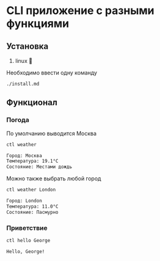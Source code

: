 # CLI приложение с разными функциями

## Установка
1. linux 🐧

Необходимо ввести одну команду
```
./install.md
```

## Функционал

### Погода
По умолчанию выводится Москва
```bash
ctl weather
```
```bash
Город: Москва
Температура: 19.1°C
Состояние: Местами дождь
```
Можно также выбрать любой город
```bash
ctl weather London
```

```bash
Город: London
Температура: 11.0°C
Состояние: Пасмурно
```


### Приветствие
```bash
ctl hello George
```

```bash
Hello, George!
```